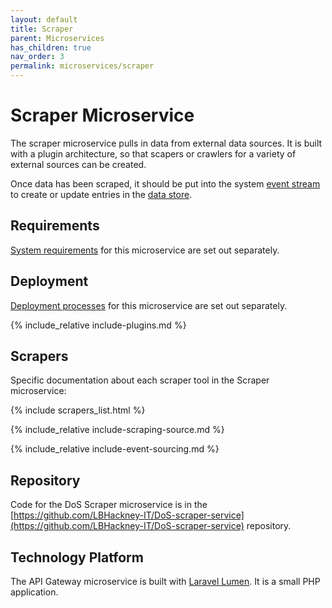 ```yaml
---
layout: default
title: Scraper
parent: Microservices
has_children: true
nav_order: 3
permalink: microservices/scraper
---
```


# Scraper Microservice

The scraper microservice pulls in data from external data sources. It is built with a plugin architecture, so that scapers or crawlers for a variety of external sources can be created.

Once data has been scraped, it should be put into the system [event stream](./eventstream) to create or update entries in the [data store](./datastore).

## Requirements

[System requirements](./requirements) for this microservice are set out separately.

## Deployment

[Deployment processes](./deployment) for this microservice are set out separately.

{% include_relative include-plugins.md %}

## Scrapers

Specific documentation about each scraper tool in the Scraper microservice:

{% include scrapers_list.html %}

{% include_relative include-scraping-source.md %}

{% include_relative include-event-sourcing.md %}

## Repository

Code for the DoS Scraper microservice is in the [https://github.com/LBHackney-IT/DoS-scraper-service](https://github.com/LBHackney-IT/DoS-scraper-service) repository.

## Technology Platform

The API Gateway microservice is built with [Laravel Lumen](https://lumen.laravel.com). It is a small PHP application.
